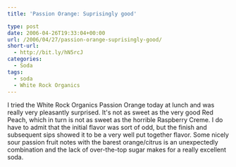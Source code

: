 ```yaml
---
title: 'Passion Orange: Suprisingly good'

type: post
date: 2006-04-26T19:33:04+00:00
url: /2006/04/27/passion-orange-suprisingly-good/
short-url:
  - http://bit.ly/hN5rcJ
categories:
  - Soda
tags:
  - soda
  - White Rock Organics
---
```

I tried the White Rock Organics Passion Orange today at lunch and was really very pleasantly surprised. It's not as sweet as the very good Red Peach, which in turn is not as sweet as the horrible Raspberry Creme. I do have to admit that the initial flavor was sort of odd, but the finish and subsequent sips showed it to be a very well put together flavor. Some nicely sour passion fruit notes with the barest orange/citrus is an unexpectedly combination and the lack of over-the-top sugar makes for a really excellent soda.